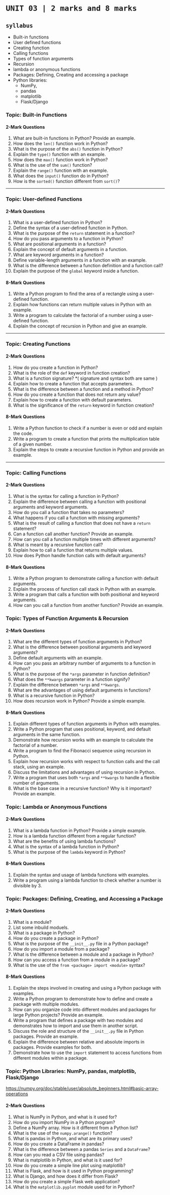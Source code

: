 # `UNIT 03 | 2 marks and 8 marks`

## `syllabus`

- Built-in functions
- User defined functions
- Creating function
- Calling functions
- Types of function arguments
- Recursion
- lambda or anonymous functions
- Packages: Defining, Creating and accessing a package
- Python libraries:
  - NumPy,
  - pandas
  - matplotlib
  - Flask/Django

### **Topic: Built-in Functions**

#### **2-Mark Questions**

1. What are built-in functions in Python? Provide an example.
1. How does the `len()` function work in Python?  
1. What is the purpose of the `abs()` function in Python?  
1. Explain the `type()` function with an example.  
1. How does the `max()` function work in Python?  
1. What is the use of the `sum()` function?  
1. Explain the `range()` function with an example.  
1. What does the `input()` function do in Python?  
1. How is the `sorted()` function different from `sort()`?

---

### **Topic: User-defined Functions**

#### **2-Mark Questions**

1. What is a user-defined function in Python?
1. Define the syntax of a user-defined function in Python.
1. What is the purpose of the `return` statement in a function?
1. How do you pass arguments to a function in Python?
1. What are positional arguments in a function?
1. Explain the concept of default arguments in a function.
1. What are keyword arguments in a function?
1. Define variable-length arguments in a function with an example.
1. What is the difference between a function definition and a function call?
1. Explain the purpose of the `global` keyword inside a function.

#### **8-Mark Questions**

1. Write a Python program to find the area of a rectangle using a user-defined function.
1. Explain how functions can return multiple values in Python with an example.
1. Write a program to calculate the factorial of a number using a user-defined function.
1. Explain the concept of recursion in Python and give an example.

---

### **Topic: Creating Functions**

#### **2-Mark Questions**

1. How do you create a function in Python?  
1. What is the role of the `def` keyword in function creation?  
1. What is a function signature? *( signature and syntax both are same )  
1. Explain how to create a function that accepts parameters.  
1. What is the difference between a function and a method in Python?  
1. How do you create a function that does not return any value?  
1. Explain how to create a function with default parameters.  
1. What is the significance of the `return` keyword in function creation?

#### **8-Mark Questions**

1. Write a Python function to check if a number is even or odd and explain the code.
1. Write a program to create a function that prints the multiplication table of a given number.
1. Explain the steps to create a recursive function in Python and provide an example.

---

### **Topic: Calling Functions**

#### **2-Mark Questions**

1. What is the syntax for calling a function in Python?  
1. Explain the difference between calling a function with positional arguments and keyword arguments.  
1. How do you call a function that takes no parameters?  
1. What happens if you call a function with missing arguments?  
1. What is the result of calling a function that does not have a `return` statement?  
1. Can a function call another function? Provide an example.  
1. How can you call a function multiple times with different arguments?  
1. What is meant by a recursive function call?  
1. Explain how to call a function that returns multiple values.  
1. How does Python handle function calls with default arguments?

#### **8-Mark Questions**

1. Write a Python program to demonstrate calling a function with default arguments.
1. Explain the process of function call stack in Python with an example.
1. Write a program that calls a function with both positional and keyword arguments.
1. How can you call a function from another function? Provide an example.

### **Topic: Types of Function Arguments & Recursion**

#### **2-Mark Questions**

1. What are the different types of function arguments in Python?
1. What is the difference between positional arguments and keyword arguments?
1. Define default arguments with an example.
1. How can you pass an arbitrary number of arguments to a function in Python?
1. What is the purpose of the `*args` parameter in function definition?
1. What does the `**kwargs` parameter in a function signify?
1. Explain the difference between `*args` and `**kwargs`.
1. What are the advantages of using default arguments in functions?
1. What is a recursive function in Python?
1. How does recursion work in Python? Provide a simple example.

#### **8-Mark Questions**

1. Explain different types of function arguments in Python with examples.
1. Write a Python program that uses positional, keyword, and default arguments in the same function.
1. Demonstrate how recursion works with an example to calculate the factorial of a number.
1. Write a program to find the Fibonacci sequence using recursion in Python.
1. Explain how recursion works with respect to function calls and the call stack, using an example.
1. Discuss the limitations and advantages of using recursion in Python.
1. Write a program that uses both `*args` and `**kwargs` to handle a flexible number of arguments.
1. What is the base case in a recursive function? Why is it important? Provide an example.

### **Topic: Lambda or Anonymous Functions**

#### **2-Mark Questions**

1. What is a lambda function in Python? Provide a simple example.
1. How is a lambda function different from a regular function?
1. What are the benefits of using lambda functions?
1. What is the syntax of a lambda function in Python?
1. What is the purpose of the `lambda` keyword in Python?

#### **8-Mark Questions**

1. Explain the syntax and usage of lambda functions with examples.
1. Write a program using a lambda function to check whether a number is divisible by 3.

### **Topic: Packages: Defining, Creating, and Accessing a Package**

#### **2-Mark Questions**

1. What is a module?
1. List some inbuild moduels.
1. What is a package in Python?  
1. How do you create a package in Python?  
1. What is the purpose of the `__init__.py` file in a Python package?  
1. How do you import a module from a package?  
1. What is the difference between a module and a package in Python?  
1. How can you access a function from a module in a package?  
1. What is the use of the `from <package> import <module>` syntax?  

#### **8-Mark Questions**

1. Explain the steps involved in creating and using a Python package with examples.  
1. Write a Python program to demonstrate how to define and create a package with multiple modules.  
1. How can you organize code into different modules and packages for large Python projects? Provide an example.  
1. Write a program that defines a package with two modules and demonstrates how to import and use them in another script.  
1. Discuss the role and structure of the `__init__.py` file in Python packages. Provide an example.  
1. Explain the difference between relative and absolute imports in packages. Provide examples for both.  
1. Demonstrate how to use the `import` statement to access functions from different modules within a package.

### **Topic: Python Libraries: NumPy, pandas, matplotlib, Flask/Django**

https://numpy.org/doc/stable/user/absolute_beginners.html#basic-array-operations

#### **2-Mark Questions**

1. What is NumPy in Python, and what is it used for?  
1. How do you import NumPy in a Python program?  
1. Define a NumPy array. How is it different from a Python list?  
1. What is the use of the `numpy.arange()` function?  
1. What is pandas in Python, and what are its primary uses?  
1. How do you create a DataFrame in pandas?  
1. What is the difference between a pandas `Series` and a `DataFrame`?  
1. How can you read a CSV file using pandas?  
1. What is matplotlib in Python, and what is it used for?  
1. How do you create a simple line plot using matplotlib?  
1. What is Flask, and how is it used in Python programming?  
1. What is Django, and how does it differ from Flask?  
1. How do you create a simple Flask web application?  
1. What is the `matplotlib.pyplot` module used for in Python?  
